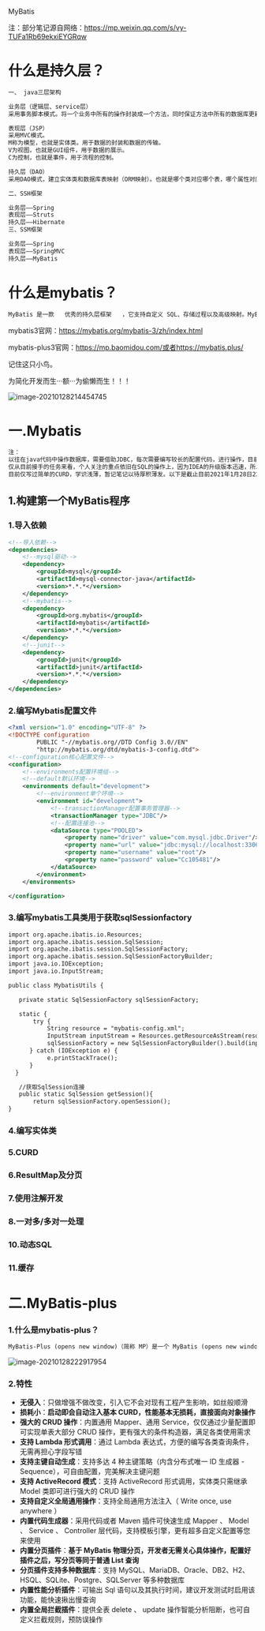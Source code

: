 MyBatis

注：部分笔记源自网络：https://mp.weixin.qq.com/s/vy-TUFa1Rb69ekxiEYGRqw

# 什么是持久层？

```xml
一、 java三层架构

业务层（逻辑层、service层）
采用事务脚本模式。将一个业务中所有的操作封装成一个方法，同时保证方法中所有的数据库更新操作，即保证同时成功或同时失败。避免部分成功部分失败引起的数据混乱操作。

表现层（JSP）
采用MVC模式。
M称为模型，也就是实体类。用于数据的封装和数据的传输。
V为视图，也就是GUI组件，用于数据的展示。
C为控制，也就是事件，用于流程的控制。

持久层（DAO）
采用DAO模式，建立实体类和数据库表映射（ORM映射）。也就是哪个类对应哪个表，哪个属性对应哪个列。持久层的目的就是，完成对象数据和关系数据的转换。

二、SSH框架

业务层——Spring
表现层——Struts
持久层——Hibernate
三、SSM框架

业务层——Spring
表现层——SpringMVC
持久层——MyBatis
```

# 什么是mybatis？

```xml
MyBatis 是一款   优秀的持久层框架   ，它支持自定义 SQL、存储过程以及高级映射。MyBatis 免除了几乎所有的 JDBC 代码以及设置参数和获取结果集的工作。MyBatis 可以通过简单的 XML 或注解来配置和映射原始类型、接口和 Java POJO（Plain Old Java Objects，普通老式 Java 对象）为数据库中的记录。
```

mybatis3官网：https://mybatis.org/mybatis-3/zh/index.html

mybatis-plus3官网：https://mp.baomidou.com/或者https://mybatis.plus/

记住这只小鸟。

为简化开发而生···额···为偷懒而生！！！

![image-20210128214454745](../imgs/image-20210128214454745.png)

# 一.Mybatis

```xml
注：
以往在java代码中操作数据库，需要借助JDBC，每次需要编写较长的配置代码，进行操作，目前仅试验过CURD的代码实现，繁琐且不灵活，因此首先借助mybatis。
仅从目前接手的任务来看，个人关注的重点依旧在SQL的操作上，因为IDEA的升级版本迅速，所以在项目中的mapper文件中常常会爆红一大片，此处不必紧张，根据大佬介绍，只要SQL在数据库工具中能够跑通，按照动态SQL的实现方式写入mapper中，执行起来就没啥问题。
目前仅写过简单的CURD，学识浅薄，暂记笔记以待厚积薄发。以下是截止目前2021年1月28日22:05:44，脑子中仍记得的mybatis的相关情况。待后续时间充裕，重温mybatis。
```

## 1.构建第一个MyBatis程序

### 1.导入依赖

```xml
<!--导入依赖-->
<dependencies>
    <!--mysql驱动-->
    <dependency>
        <groupId>mysql</groupId>
        <artifactId>mysql-connector-java</artifactId>
        <version>*.*.*</version>
    </dependency>
    <!--mybatis-->
    <dependency>
        <groupId>org.mybatis</groupId>
        <artifactId>mybatis</artifactId>
        <version>*.*.*</version>
    </dependency>
    <!--junit-->
    <dependency>
        <groupId>junit</groupId>
        <artifactId>junit</artifactId>
        <version>*.*.*</version>
    </dependency>
</dependencies>
```

### 2.编写Mybatis配置文件

```xml
<?xml version="1.0" encoding="UTF-8" ?>
<!DOCTYPE configuration
        PUBLIC "-//mybatis.org//DTD Config 3.0//EN"
        "http://mybatis.org/dtd/mybatis-3-config.dtd">
<!--configuration核心配置文件-->
<configuration>
    <!--environments配置环境组-->
    <!--default默认环境-->
    <environments default="development">
        <!--environment单个环境-->
        <environment id="development">
            <!--transactionManager配置事务管理器-->
            <transactionManager type="JDBC"/>
            <!--配置连接池-->
            <dataSource type="POOLED">
                <property name="driver" value="com.mysql.jdbc.Driver"/>
                <property name="url" value="jdbc:mysql://localhost:3306/mybatis?useSSL=true&amp;useUnicode=true&amp;characterEncoding=UFT-8"/>
                <property name="username" value="root"/>
                <property name="password" value="Cc105481"/>
            </dataSource>
        </environment>
    </environments>

</configuration>
```

### 3.编写mybatis工具类用于获取sqlSessionfactory

```xml
import org.apache.ibatis.io.Resources;
import org.apache.ibatis.session.SqlSession;
import org.apache.ibatis.session.SqlSessionFactory;
import org.apache.ibatis.session.SqlSessionFactoryBuilder;
import java.io.IOException;
import java.io.InputStream;

public class MybatisUtils {

   private static SqlSessionFactory sqlSessionFactory;

   static {
       try {
           String resource = "mybatis-config.xml";
           InputStream inputStream = Resources.getResourceAsStream(resource);
           sqlSessionFactory = new SqlSessionFactoryBuilder().build(inputStream);
      } catch (IOException e) {
           e.printStackTrace();
      }
  }

   //获取SqlSession连接
   public static SqlSession getSession(){
       return sqlSessionFactory.openSession();
}
```

### 4.编写实体类

### 5.CURD

### 6.ResultMap及分页

### 7.使用注解开发

### 8.一对多/多对一处理

### 10.动态SQL

### 11.缓存

# 二.MyBatis-plus

### 1.什么是mybatis-plus？

```xml
MyBatis-Plus (opens new window)（简称 MP）是一个 MyBatis (opens new window)的增强工具，在 MyBatis 的基础上只做增强不做改变，为简化开发、提高效率而生。
```

![image-20210128222917954](../imgs/image-20210128222917954.png)

### 2.特性

- **无侵入**：只做增强不做改变，引入它不会对现有工程产生影响，如丝般顺滑
- **损耗小**：**启动即会自动注入基本 CURD，性能基本无损耗，直接面向对象操作**
- **强大的 CRUD 操作**：内置通用 Mapper、通用 Service，仅仅通过少量配置即可实现单表大部分 CRUD 操作，更有强大的条件构造器，满足各类使用需求
- **支持 Lambda 形式调用**：通过 Lambda 表达式，方便的编写各类查询条件，无需再担心字段写错
- **支持主键自动生成**：支持多达 4 种主键策略（内含分布式唯一 ID 生成器 - Sequence），可自由配置，完美解决主键问题
- **支持 ActiveRecord 模式**：支持 ActiveRecord 形式调用，实体类只需继承 Model 类即可进行强大的 CRUD 操作
- **支持自定义全局通用操作**：支持全局通用方法注入（ Write once, use anywhere ）
- **内置代码生成器**：采用代码或者 Maven 插件可快速生成 Mapper 、 Model 、 Service 、 Controller 层代码，支持模板引擎，更有超多自定义配置等您来使用
- **内置分页插件**：**基于 MyBatis 物理分页，开发者无需关心具体操作，配置好插件之后，写分页等同于普通 List 查询**
- **分页插件支持多种数据库**：支持 MySQL、MariaDB、Oracle、DB2、H2、HSQL、SQLite、Postgre、SQLServer 等多种数据库
- **内置性能分析插件**：可输出 Sql 语句以及其执行时间，建议开发测试时启用该功能，能快速揪出慢查询
- **内置全局拦截插件**：提供全表 delete 、 update 操作智能分析阻断，也可自定义拦截规则，预防误操作


















































